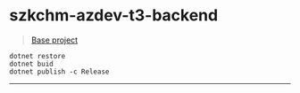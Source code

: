 # szkchm-azdev-t3-backend

> [Base project](https://github.com/AzureDevelopment/m02-backend)

```
dotnet restore
dotnet buid
dotnet publish -c Release
```

---

